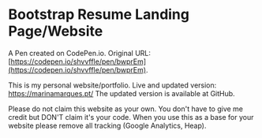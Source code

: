 # Bootstrap Resume Landing Page/Website

A Pen created on CodePen.io. Original URL: [https://codepen.io/shvvffle/pen/bwprEm](https://codepen.io/shvvffle/pen/bwprEm).

This is my personal website/portfolio.
Live and updated version: https://marinamarques.pt/ 
The updated version is available at GitHub.

Please do not claim this website as your own. You don't have to give me credit but DON'T claim it's your code. When you use this as a base for your website please remove all tracking (Google Analytics, Heap).